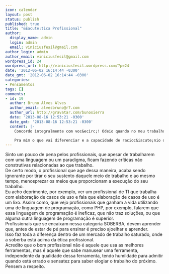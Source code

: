 ```yaml
---
icon: calendar
layout: post
status: publish
published: true
title: "&Eacute;tica Profissional"
author:
  display_name: admin
  login: admin
  email: viniciusfesil@gmail.com
author_login: admin
author_email: viniciusfesil@gmail.com
wordpress_id: 24
wordpress_url: http://viniciusfesil.wordpress.com/?p=24
date: '2012-06-02 16:14:44 -0300'
date_gmt: '2012-06-02 16:14:44 -0300'
categories:
- Pensamentos
tags: []
comments:
- id: 19
  author: Bruno Alves Alves
  author_email: alvesbruno@r7.com
  author_url: http://gravatar.com/bunosierra
  date: '2013-08-16 12:53:21 -0300'
  date_gmt: '2013-08-16 12:53:21 -0300'
  content: |-
    Concordo integralmente com voc&ecirc;! Odeio quando no meu trabalho come&ccedil;a as discuss&otilde;es sobre qual linguagem &eacute; melhor, ou qual sistema operacional &eacute; superior.

    Pra mim o que vai diferenciar e a capacidade de racioc&iacute;nio da pessoa e n&atilde;o qual as ferramentas que ela utiliza.
---
```

<p>Sinto um pouco de pena pelos profissionais, que apesar de trabalharem com uma linguagem ou um paradigma, ficam fazendo cr&iacute;ticas n&atilde;o construtivas relacionadas ao que trabalho.<br />
De certo modo, o profissional que age dessa maneira, acaba sendo ignorante por tirar o seu sustento daquele meio de trabalho e ao mesmo tempo, menosprezar os meios que proporcionam a execu&ccedil;&atilde;o do seu trabalho.<br />
Eu acho deprimente, por exemplo, ver um profissional de TI que trabalha com elabora&ccedil;&atilde;o de casos de uso e fala que elabora&ccedil;&atilde;o de casos de uso &eacute; um lixo. Assim como, que vejo profissionais que ganham a vida utilizando uma de linguagem de programa&ccedil;&atilde;o, como PHP, por exemplo, falarem que essa linguagem de programa&ccedil;&atilde;o &eacute; ineficaz, que n&atilde;o traz solu&ccedil;&otilde;es, ou que alguma outra linguagem de programa&ccedil;&atilde;o &eacute; superior.<br />
Profissionais que se encaixam nessa categoria SOBERBA, devem aprender que, antes de estar de p&eacute; para ensinar &eacute; preciso ajoelhar e aprender.<br />
Isso faz toda a diferen&ccedil;a dentro de um mercado de trabalho saturado, onde a soberba est&aacute; acima da &eacute;tica profissional.<br />
Acredito que o bom profissional n&atilde;o &eacute; aquele que usa as melhores ferramentas, mas &eacute; aquele que sabe manusear uma ferramenta, independente da qualidade dessa ferramenta, tendo humildade para admitir quando est&aacute; errado e sensatez para saber elogiar o trabalho do pr&oacute;ximo.<br />
Pensem a respeito.</p>
